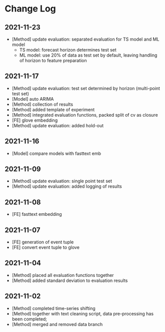 # Change Log

## 2021-11-23

* [Method] update evaluation: separated evaluation for TS model and ML model
  * TS model: forecast horizon determines test set
  * ML model: use 20% of data as test set by default, leaving handling of horizon to feature preparation

## 2021-11-17

* [Method] update evaluation: test set determined by horizon (multi-point test set)
* [Model] auto ARIMA
* [Method] collection of results
* [Method] added template of experiment
* [Method] integrated evaluation functions, packed split of cv as closure
* [FE] glove embedding
* [Method] update evaluation: added hold-out

## 2021-11-16

* [Model] compare models with fasttext emb

## 2021-11-09

* [Method] update evaluation: single point test set
* [Method] update evaluation: added logging of results

## 2021-11-08

* [FE] fasttext embedding

## 2021-11-07

* [FE] generation of  event tuple
* [FE] convert event tuple to glove

## 2021-11-04

* [Method] placed all evaluation functions together
* [Method] added standard deviation to evaluation results

## 2021-11-02

* [Method] completed time-series shifting
* [Method] together with text cleaning script, data pre-processing has been completed;
* [Method] merged and removed data branch
